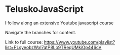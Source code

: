 # TeluskoJavaScript

I follow along an extensive Youtube javascript course

Navigate the branches for content.

Link to full course: https://www.youtube.com/playlist?list=PLsyeobzWxl7qtP8Lo9TReqUMkiOp446cV


